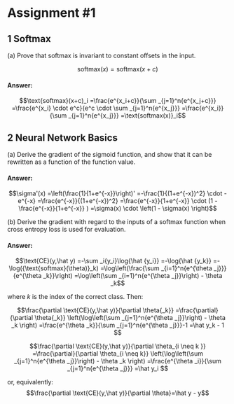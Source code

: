 # Assignment #1

##  1 Softmax
(a) Prove that softmax is invariant to constant offsets in the input.

$$\text{softmax}(x)=\text{softmax}(x+c)$$

#### Answer:
$$\text{softmax}(x+c)_i
=\frac{e^{x_i+c}}{\sum _{j=1}^n{e^{x_j+c}}}
=\frac{e^{x_i} \cdot e^c}{e^c \cdot \sum _{j=1}^n{e^{x_j}}}
=\frac{e^{x_i}}{\sum _{j=1}^n{e^{x_j}}}
=\text{softmax(x)}_i$$

##  2 Neural Network Basics

(a) Derive the gradient of the sigmoid function, and show that it can be rewritten as a function of the function value.

#### Answer:
$$\sigma'(x) 
=\left(\frac{1}{1+e^{-x}}\right)'
=-\frac{1}{(1+e^{-x})^2} \cdot -e^{-x}
=\frac{e^{-x}}{(1+e^{-x})^2}
=\frac{e^{-x}}{1+e^{-x}} \cdot (1 - \frac{e^{-x}}{1+e^{-x}} )
=\sigma(x) \cdot \left(1 - \sigma(x) \right)$$

(b) Derive the gradient with regard to the inputs of a softmax function when cross entropy loss is used for evaluation.

#### Answer:
$$\text{CE}(y,\hat y)
=-\sum _i{y_i}\log{\hat {y_i}}
=-\log{\hat {y_k}}
=-\log({\text{softmax}(\theta)}_k)
=\log\left(\frac{\sum _{i=1}^n{e^{\theta _j}}}{e^{\theta _k}}\right)
=\log\left(\sum _{i=1}^n{e^{\theta _j}}\right) - \theta _k$$

where $k$ is the index of the correct class. Then:

$$\frac{\partial \text{CE}(y,\hat y)}{\partial \theta{_k}}
=\frac{\partial}{\partial \theta{_k}} \left(\log\left(\sum _{j=1}^n{e^{\theta _j}}\right) - \theta _k \right)
=\frac{e^{\theta _k}}{\sum _{j=1}^n{e^{\theta _j}}}-1
=\hat y_k - 1
$$

$$\frac{\partial \text{CE}(y,\hat y)}{\partial \theta_{i \neq k }}
=\frac{\partial}{\partial \theta_{i \neq k}} \left(\log\left(\sum _{j=1}^n{e^{\theta _j}}\right) - \theta _k \right)
=\frac{e^{\theta _i}}{\sum _{j=1}^n{e^{\theta _j}}}
=\hat y_i
$$

or, equivalently:
$$\frac{\partial \text{CE}(y,\hat y)}{\partial \theta}=\hat y - y$$
